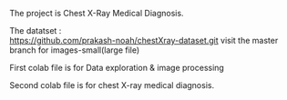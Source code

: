 The project is Chest X-Ray Medical Diagnosis.

The datatset :   
https://github.com/prakash-noah/chestXray-dataset.git
visit the master branch for images-small(large file)

First colab file is for Data exploration & image processing 

Second colab file is for chest X-ray medical diagnosis.
